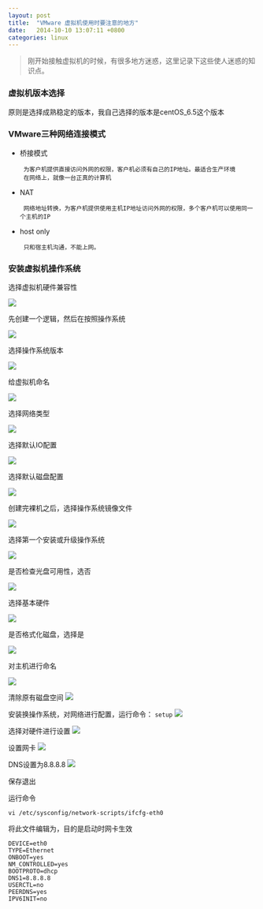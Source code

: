 ```yaml
---
layout: post
title:  "VMware 虚拟机使用时要注意的地方"
date:	2014-10-10 13:07:11 +0800
categories: linux
---
```


> 刚开始接触虚拟机的时候，有很多地方迷惑，这里记录下这些使人迷惑的知识点。

### 虚拟机版本选择

 原则是选择成熟稳定的版本，我自己选择的版本是centOS_6.5这个版本

### VMware三种网络连接模式

 * 桥接模式

		为客户机提供直接访问外网的权限，客户机必须有自己的IP地址。最适合生产环境
		在网络上，就像一台正真的计算机
 * NAT

		网络地址转换，为客户机提供使用主机IP地址访问外网的权限，多个客户机可以使用同一个主机的IP
 * host only

		只和宿主机沟通，不能上网。

### 安装虚拟机操作系统

 选择虚拟机硬件兼容性

 ![](/image/VM01.PNG)

 先创建一个逻辑，然后在按照操作系统

 ![](/image/VM02.PNG)

 选择操作系统版本

 ![](/image/VM03.PNG)

 给虚拟机命名 

 ![](/image/VM04.PNG)

 选择网络类型

 ![](/image/VM05.PNG)

 选择默认IO配置

 ![](/image/VM06.PNG)

 选择默认磁盘配置

 ![](/image/VM07.PNG)

 创建完裸机之后，选择操作系统镜像文件

 ![](/image/VM08.PNG)

 选择第一个安装或升级操作系统

 ![](/image/VM09.PNG)

 是否检查光盘可用性，选否

 ![](/image/VM10.PNG)

 选择基本硬件

 ![](/image/VM11.PNG)

 是否格式化磁盘，选择是

 ![](/image/VM12.PNG)

 对主机进行命名

 ![](/image/VM13.PNG)

 清除原有磁盘空间
 ![](/image/VM14.PNG)

 安装换操作系统，对网络进行配置，运行命令： `setup`
 ![](/image/VM15.PNG)

 选择对硬件进行设置
 ![](/image/VM16.PNG)

 设置网卡
 ![](/image/VM17.PNG)

 DNS设置为8.8.8.8
 ![](/image/VM18.PNG)

 保存退出

 运行命令 

	vi /etc/sysconfig/network-scripts/ifcfg-eth0

 将此文件编辑为，目的是启动时网卡生效

	DEVICE=eth0
	TYPE=Ethernet
	ONBOOT=yes
	NM_CONTROLLED=yes
	BOOTPROTO=dhcp
	DNS1=8.8.8.8
	USERCTL=no
	PEERDNS=yes
	IPV6INIT=no
